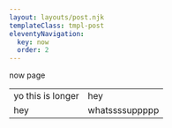 ```yaml
---
layout: layouts/post.njk
templateClass: tmpl-post
eleventyNavigation:
  key: now 
  order: 2
---
```

now page

|||
|---|---|
|yo this is longer|hey|
|hey|whatssssuppppp|
